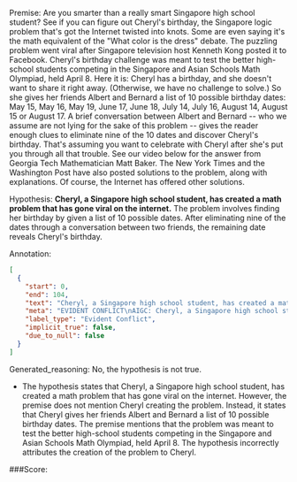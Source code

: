 
Premise:
Are you smarter than a really smart Singapore high school student? See if you can figure out Cheryl's birthday, the Singapore logic problem that's got the Internet twisted into knots. Some are even saying it's the math equivalent of the "What color is the dress" debate. The puzzling problem went viral after Singapore television host Kenneth Kong posted it to Facebook. Cheryl's birthday challenge was meant to test the better high-school students competing in the Singapore and Asian Schools Math Olympiad, held April 8. Here it is: Cheryl has a birthday, and she doesn't want to share it right away. (Otherwise, we have no challenge to solve.) So she gives her friends Albert and Bernard a list of 10 possible birthday dates: May 15, May 16, May 19, June 17, June 18, July 14, July 16, August 14, August 15 or August 17. A brief conversation between Albert and Bernard -- who we assume are not lying for the sake of this problem -- gives the reader enough clues to eliminate nine of the 10 dates and discover Cheryl's birthday. That's assuming you want to celebrate with Cheryl after she's put you through all that trouble. See our video below for the answer from Georgia Tech Mathematician Matt Baker.  The New York Times and the Washington Post have also posted solutions to the problem, along with explanations. Of course, the Internet has offered other solutions.


Hypothesis:
**Cheryl, a Singapore high school student, has created a math problem that has gone viral on the internet.** The problem involves finding her birthday by given a list of 10 possible dates. After eliminating nine of the dates through a conversation between two friends, the remaining date reveals Cheryl's birthday.

Annotation:
```json
[
  {
    "start": 0,
    "end": 104,
    "text": "Cheryl, a Singapore high school student, has created a math problem that has gone viral on the internet.",
    "meta": "EVIDENT CONFLICT\nAIGC: Cheryl, a Singapore high school student, has created a math problem..\nOriginal: \u201cCheryl's birthday\u201d is the Singapore logic problem, not a literal highschool girl.",
    "label_type": "Evident Conflict",
    "implicit_true": false,
    "due_to_null": false
  }
]
```

Generated_reasoning:
No, the hypothesis is not true. 
- The hypothesis states that Cheryl, a Singapore high school student, has created a math problem that has gone viral on the internet. However, the premise does not mention Cheryl creating the problem. Instead, it states that Cheryl gives her friends Albert and Bernard a list of 10 possible birthday dates. The premise mentions that the problem was meant to test the better high-school students competing in the Singapore and Asian Schools Math Olympiad, held April 8. The hypothesis incorrectly attributes the creation of the problem to Cheryl.

###Score:
